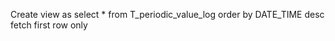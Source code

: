 Create view  as    select * from T_periodic_value_log order by DATE_TIME desc fetch  first row only
